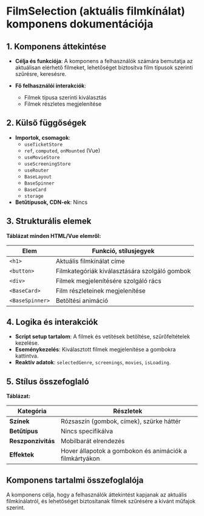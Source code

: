# **FilmSelection (aktuális filmkínálat) komponens dokumentációja**

## **1. Komponens áttekintése**
- **Célja és funkciója**: A komponens a felhasználók számára bemutatja az aktuálisan elérhető filmeket, lehetőséget biztosítva film típusok szerinti szűrésre, keresésre.

- **Fő felhasználói interakciók**:
  - Filmek típusa szerinti kiválasztás
  - Filmek részletes megjelenítése

## **2. Külső függőségek**
- **Importok, csomagok**:
  - `useTicketStore`
  - `ref`, `computed`, `onMounted` (Vue)
  - `useMovieStore`
  - `useScreeningStore`
  - `useRouter`
  - `BaseLayout`
  - `BaseSpinner`
  - `BaseCard`
  - `storage`
- **Betűtípusok, CDN-ek**: Nincs

## **3. Strukturális elemek**
**Táblázat minden HTML/Vue elemről:**

| **Elem**        | **Funkció, stílusjegyek**                     |
| --------------- | --------------------------------------------- |
| `<h1>`          | Aktuális filmkínálat címe                     |
| `<button>`      | Filmkategóriák kiválasztására szolgáló gombok |
| `<div>`         | Filmek megjelenítésére szolgáló rács          |
| `<BaseCard>`    | Film részleteinek megjelenítése               |
| `<BaseSpinner>` | Betöltési animáció                            |

## **4. Logika és interakciók**
- **Script setup tartalom**: A filmek és vetítések betöltése, szűrőfeltételek kezelése.
- **Eseménykezelés**: Kiválasztott filmek megjelenítése a gombokra kattintva.
- **Reaktív adatok**: `selectedGenre`, `screenings`, `movies`, `isLoading`.

## **5. Stílus összefoglaló**
**Táblázat:**

| **Kategória**      | **Részletek**                                           |
| ------------------ | ------------------------------------------------------- |
| **Színek**         | Rózsaszín (gombok, címek), szürke háttér                |
| **Betűtípus**      | Nincs specifikálva                                      |
| **Reszponzivitás** | Mobilbarát elrendezés                                   |
| **Effektek**       | Hover állapotok a gombokon és animációk a filmkártyákon |

## **Komponens tartalmi összefoglalója**
A komponens célja, hogy a felhasználók áttekintést kapjanak az aktuális filmkínálatról, és lehetőséget biztosítanak filmek szűrésére a kívánt műfajok szerint.